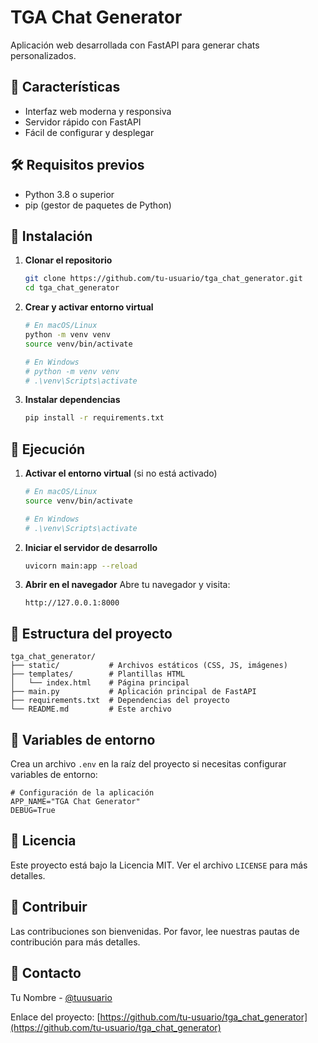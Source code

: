 # TGA Chat Generator

Aplicación web desarrollada con FastAPI para generar chats personalizados.

## 🚀 Características

- Interfaz web moderna y responsiva
- Servidor rápido con FastAPI
- Fácil de configurar y desplegar

## 🛠️ Requisitos previos

- Python 3.8 o superior
- pip (gestor de paquetes de Python)

## 🚀 Instalación

1. **Clonar el repositorio**
   ```bash
   git clone https://github.com/tu-usuario/tga_chat_generator.git
   cd tga_chat_generator
   ```

2. **Crear y activar entorno virtual**
   ```bash
   # En macOS/Linux
   python -m venv venv
   source venv/bin/activate

   # En Windows
   # python -m venv venv
   # .\venv\Scripts\activate
   ```

3. **Instalar dependencias**
   ```bash
   pip install -r requirements.txt
   ```

## 🏃 Ejecución

1. **Activar el entorno virtual** (si no está activado)
   ```bash
   # En macOS/Linux
   source venv/bin/activate

   # En Windows
   # .\venv\Scripts\activate
   ```

2. **Iniciar el servidor de desarrollo**
   ```bash
   uvicorn main:app --reload
   ```

3. **Abrir en el navegador**
   Abre tu navegador y visita:
   ```
   http://127.0.0.1:8000
   ```

## 📁 Estructura del proyecto

```
tga_chat_generator/
├── static/           # Archivos estáticos (CSS, JS, imágenes)
├── templates/        # Plantillas HTML
│   └── index.html    # Página principal
├── main.py           # Aplicación principal de FastAPI
├── requirements.txt  # Dependencias del proyecto
└── README.md         # Este archivo
```

## 🔧 Variables de entorno

Crea un archivo `.env` en la raíz del proyecto si necesitas configurar variables de entorno:

```env
# Configuración de la aplicación
APP_NAME="TGA Chat Generator"
DEBUG=True
```

## 📄 Licencia

Este proyecto está bajo la Licencia MIT. Ver el archivo `LICENSE` para más detalles.

## 🤝 Contribuir

Las contribuciones son bienvenidas. Por favor, lee nuestras pautas de contribución para más detalles.

## 📧 Contacto

Tu Nombre - [@tuusuario](https://twitter.com/tuusuario)

Enlace del proyecto: [https://github.com/tu-usuario/tga_chat_generator](https://github.com/tu-usuario/tga_chat_generator)
